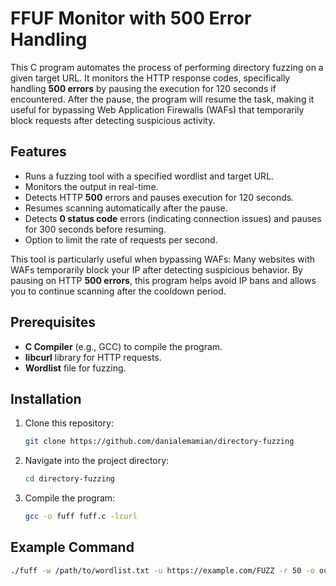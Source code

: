 # FFUF Monitor with 500 Error Handling

This C program automates the process of performing directory fuzzing on a given target URL. It monitors the HTTP response codes, specifically handling **500 errors** by pausing the execution for 120 seconds if encountered. After the pause, the program will resume the task, making it useful for bypassing Web Application Firewalls (WAFs) that temporarily block requests after detecting suspicious activity.

## Features
- Runs a fuzzing tool with a specified wordlist and target URL.
- Monitors the output in real-time.
- Detects HTTP **500** errors and pauses execution for 120 seconds.
- Resumes scanning automatically after the pause.
- Detects **0 status code** errors (indicating connection issues) and pauses for 300 seconds before resuming.
- Option to limit the rate of requests per second.

This tool is particularly useful when bypassing WAFs: Many websites with WAFs temporarily block your IP after detecting suspicious behavior. By pausing on HTTP **500 errors**, this program helps avoid IP bans and allows you to continue scanning after the cooldown period.

## Prerequisites
- **C Compiler** (e.g., GCC) to compile the program.
- **libcurl** library for HTTP requests.
- **Wordlist** file for fuzzing.

## Installation
1. Clone this repository:
    ```bash
    git clone https://github.com/danialemamian/directory-fuzzing
    ```
2. Navigate into the project directory:
    ```bash
    cd directory-fuzzing
    ```
3. Compile the program:
    ```bash
    gcc -o fuff fuff.c -lcurl
    ```

## Example Command

```bash
./fuff -w /path/to/wordlist.txt -u https://example.com/FUZZ -r 50 -o output.txt
